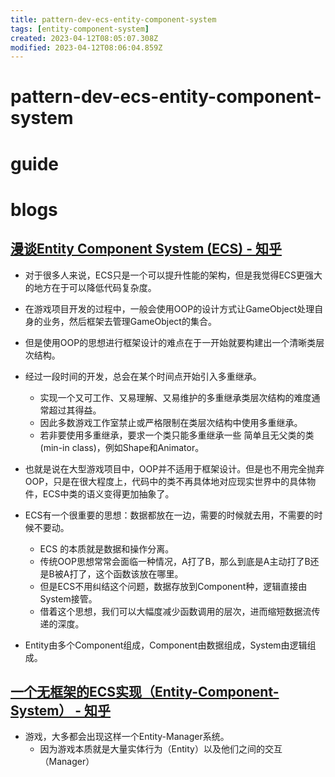 ```yaml
---
title: pattern-dev-ecs-entity-component-system
tags: [entity-component-system]
created: 2023-04-12T08:05:07.308Z
modified: 2023-04-12T08:06:04.859Z
---
```


# pattern-dev-ecs-entity-component-system

# guide

# blogs

## [漫谈Entity Component System (ECS) - 知乎](https://zhuanlan.zhihu.com/p/270927422)

- 对于很多人来说，ECS只是一个可以提升性能的架构，但是我觉得ECS更强大的地方在于可以降低代码复杂度。

- 在游戏项目开发的过程中，一般会使用OOP的设计方式让GameObject处理自身的业务，然后框架去管理GameObject的集合。
- 但是使用OOP的思想进行框架设计的难点在于一开始就要构建出一个清晰类层次结构。
- 经过一段时间的开发，总会在某个时间点开始引入多重继承。
  - 实现一个又可工作、又易理解、又易维护的多重继承类层次结构的难度通常超过其得益。
  - 因此多数游戏工作室禁止或严格限制在类层次结构中使用多重继承。
  - 若非要使用多重继承，要求一个类只能多重继承一些 简单且无父类的类(min-in class)，例如Shape和Animator。

- 也就是说在大型游戏项目中，OOP并不适用于框架设计。但是也不用完全抛弃OOP，只是在很大程度上，代码中的类不再具体地对应现实世界中的具体物件，ECS中类的语义变得更加抽象了。

- ECS有一个很重要的思想：数据都放在一边，需要的时候就去用，不需要的时候不要动。
  - ECS 的本质就是数据和操作分离。
  - 传统OOP思想常常会面临一种情况，A打了B，那么到底是A主动打了B还是B被A打了，这个函数该放在哪里。
  - 但是ECS不用纠结这个问题，数据存放到Component种，逻辑直接由System接管。
  - 借着这个思想，我们可以大幅度减少函数调用的层次，进而缩短数据流传递的深度。

- Entity由多个Component组成，Component由数据组成，System由逻辑组成。

## [一个无框架的ECS实现（Entity-Component-System） - 知乎](https://zhuanlan.zhihu.com/p/32787878)

- 游戏，大多都会出现这样一个Entity-Manager系统。
  - 因为游戏本质就是大量实体行为（Entity）以及他们之间的交互（Manager）

